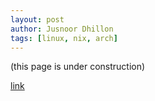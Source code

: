 ```yaml
---
layout: post
author: Jusnoor Dhillon
tags: [linux, nix, arch]
---
```


(this page is under construction)

[link](www.github.com/Jeffthedoor/dotfiles)
